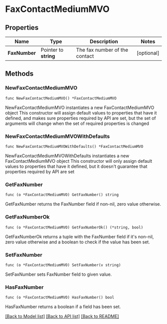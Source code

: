 # FaxContactMediumMVO

## Properties

Name | Type | Description | Notes
------------ | ------------- | ------------- | -------------
**FaxNumber** | Pointer to **string** | The fax number of the contact | [optional] 

## Methods

### NewFaxContactMediumMVO

`func NewFaxContactMediumMVO() *FaxContactMediumMVO`

NewFaxContactMediumMVO instantiates a new FaxContactMediumMVO object
This constructor will assign default values to properties that have it defined,
and makes sure properties required by API are set, but the set of arguments
will change when the set of required properties is changed

### NewFaxContactMediumMVOWithDefaults

`func NewFaxContactMediumMVOWithDefaults() *FaxContactMediumMVO`

NewFaxContactMediumMVOWithDefaults instantiates a new FaxContactMediumMVO object
This constructor will only assign default values to properties that have it defined,
but it doesn't guarantee that properties required by API are set

### GetFaxNumber

`func (o *FaxContactMediumMVO) GetFaxNumber() string`

GetFaxNumber returns the FaxNumber field if non-nil, zero value otherwise.

### GetFaxNumberOk

`func (o *FaxContactMediumMVO) GetFaxNumberOk() (*string, bool)`

GetFaxNumberOk returns a tuple with the FaxNumber field if it's non-nil, zero value otherwise
and a boolean to check if the value has been set.

### SetFaxNumber

`func (o *FaxContactMediumMVO) SetFaxNumber(v string)`

SetFaxNumber sets FaxNumber field to given value.

### HasFaxNumber

`func (o *FaxContactMediumMVO) HasFaxNumber() bool`

HasFaxNumber returns a boolean if a field has been set.


[[Back to Model list]](../README.md#documentation-for-models) [[Back to API list]](../README.md#documentation-for-api-endpoints) [[Back to README]](../README.md)


